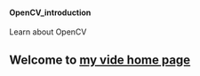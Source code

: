 #### OpenCV_introduction

Learn about OpenCV

## Welcome to [my vide home page](https://space.bilibili.com/501478621)
